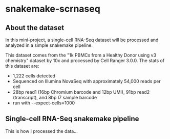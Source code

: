 # snakemake-scrnaseq

## About the dataset

In this mini-project, a single-cell RNA-Seq dataset will be processed and analyzed in a simple snakemake pipeline. 

This dataset comes from the "1k PBMCs from a Healthy Donor using v3 chemistry" dataset by 10x and processed by Cell Ranger 3.0.0. The stats of this dataset are:

* 1,222 cells detected 
* Sequenced on Illumina NovaSeq with approximately 54,000 reads per cell
* 28bp read1 (16bp Chromium barcode and 12bp UMI), 91bp read2 (transcript), and 8bp I7 sample barcode
* run with --expect-cells=1000

## Single-cell RNA-Seq snakemake pipeline

This is how I processed the data...

